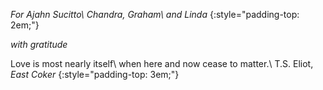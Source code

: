 
*For Ajahn Sucitto\\
Chandra, Graham\\
and Linda*
{:style="padding-top: 2em;"}

*with gratitude*

Love is most nearly itself\\
when here and now cease to matter.\\
T.S. Eliot, *East Coker*
{:style="padding-top: 3em;"}

